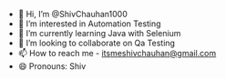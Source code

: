 - 👋 Hi, I’m @ShivChauhan1000
- 👀 I’m interested in Automation Testing 
- 🌱 I’m currently learning Java with Selenium 
- 💞️ I’m looking to collaborate on Qa Testing 
- 📫 How to reach me - itsmeshivchauhan@gmail.com
- 😄 Pronouns: Shiv

<!---
ShivChauhan1000/ShivChauhan1000 is a ✨ special ✨ repository because its `README.md` (this file) appears on your GitHub profile.
You can click the Preview link to take a look at your changes.
--->
